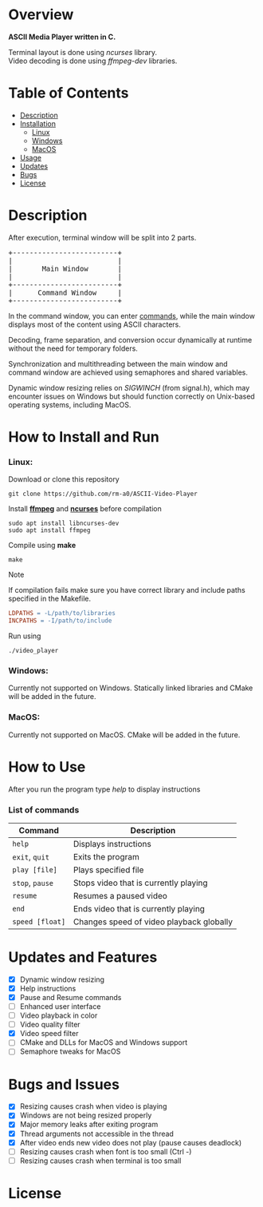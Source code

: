 # Overview
__ASCII Media Player written in C.__

Terminal layout is done using _ncurses_ library. \
Video decoding is done using _ffmpeg-dev_ libraries.

# Table of Contents
- [Description](#description)
- [Installation](#how-to-install-and-run)
    - [Linux](#linux)
    - [Windows](#windows)
    - [MacOS](#macos)
- [Usage](#how-to-use)
- [Updates](#updates-and-features)
- [Bugs](#bugs-and-issues)
- [License](#license)

# Description

After execution, terminal window will be split into 2 parts.
<pre>
+-------------------------+
|                         |
|       Main Window       |
|                         |
+-------------------------+
|      Command Window     |
+-------------------------+
</pre>
In the command window, you can enter [commands](#list-of-commands), while the main window displays most of the content using ASCII characters.

Decoding, frame separation, and conversion occur dynamically at runtime without the need for temporary folders.

Synchronization and multithreading between the main window and command window are achieved using semaphores and shared variables.

Dynamic window resizing relies on _SIGWINCH_ (from signal.h), which may encounter issues on Windows but should function correctly on Unix-based operating systems, including MacOS.
# How to Install and Run
### Linux:
Download or clone this repository 
```
git clone https://github.com/rm-a0/ASCII-Video-Player
```
Install [__ffmpeg__](https://github.com/FFmpeg/FFmpeg) and [__ncurses__](https://github.com/mirror/ncurses) before compilation
```
sudo apt install libncurses-dev
sudo apt install ffmpeg
```
Compile using __make__
```
make
```
> [!NOTE]
> If compilation fails make sure you have correct library and include paths specified in the Makefile.
> ```makefile
> LDPATHS = -L/path/to/libraries
> INCPATHS = -I/path/to/include
> ```
Run using
```
./video_player
```
### Windows:
Currently not supported on Windows.
Statically linked libraries and CMake will be added in the future.
### MacOS:
Currently not supported on MacOS.
CMake will be added in the future.

# How to Use
After you run the program type _help_ to display instructions

### List of commands
| Command                       | Description                                 |
|-------------------------------|---------------------------------------------|
| `help`                        | Displays instructions                       |
| `exit`, `quit`                | Exits the program                           |
| `play [file]`                 | Plays specified file                        |
| `stop`, `pause`               | Stops video that is currently playing       |
| `resume`                      | Resumes a paused video                      |
| `end`                         | Ends video that is currently playing        |
| `speed [float]`               | Changes speed of video playback globally    |

# Updates and Features
- [x]  Dynamic window resizing
- [x]  Help instructions
- [x]  Pause and Resume commands
- [ ]  Enhanced user interface
- [ ]  Video playback in color
- [ ]  Video quality filter
- [x]  Video speed filter
- [ ]  CMake and DLLs for MacOS and Windows support
- [ ]  Semaphore tweaks for MacOS

# Bugs and Issues
- [x]  Resizing causes crash when video is playing
- [x]  Windows are not being resized properly
- [x]  Major memory leaks after exiting program
- [x]  Thread arguments not accessible in the thread
- [x]  After video ends new video does not play (pause causes deadlock)
- [ ]  Resizing causes crash when font is too small (Ctrl -)
- [ ]  Resizing causes crash when terminal is too small

# License